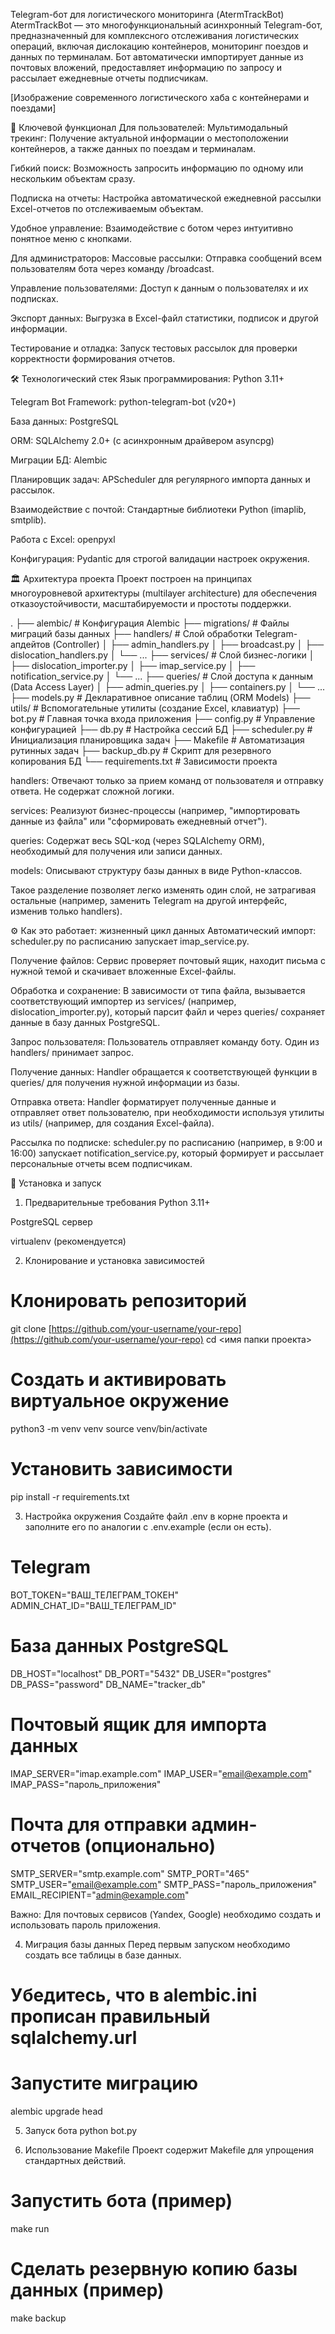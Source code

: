 Telegram-бот для логистического мониторинга (AtermTrackBot)
AtermTrackBot — это многофункциональный асинхронный Telegram-бот, предназначенный для комплексного отслеживания логистических операций, включая дислокацию контейнеров, мониторинг поездов и данных по терминалам. Бот автоматически импортирует данные из почтовых вложений, предоставляет информацию по запросу и рассылает ежедневные отчеты подписчикам.

[Изображение современного логистического хаба с контейнерами и поездами]

🚀 Ключевой функционал
Для пользователей:
Мультимодальный трекинг: Получение актуальной информации о местоположении контейнеров, а также данных по поездам и терминалам.

Гибкий поиск: Возможность запросить информацию по одному или нескольким объектам сразу.

Подписка на отчеты: Настройка автоматической ежедневной рассылки Excel-отчетов по отслеживаемым объектам.

Удобное управление: Взаимодействие с ботом через интуитивно понятное меню с кнопками.

Для администраторов:
Массовые рассылки: Отправка сообщений всем пользователям бота через команду /broadcast.

Управление пользователями: Доступ к данным о пользователях и их подписках.

Экспорт данных: Выгрузка в Excel-файл статистики, подписок и другой информации.

Тестирование и отладка: Запуск тестовых рассылок для проверки корректности формирования отчетов.

🛠️ Технологический стек
Язык программирования: Python 3.11+

Telegram Bot Framework: python-telegram-bot (v20+)

База данных: PostgreSQL

ORM: SQLAlchemy 2.0+ (с асинхронным драйвером asyncpg)

Миграции БД: Alembic

Планировщик задач: APScheduler для регулярного импорта данных и рассылок.

Взаимодействие с почтой: Стандартные библиотеки Python (imaplib, smtplib).

Работа с Excel: openpyxl

Конфигурация: Pydantic для строгой валидации настроек окружения.

🏛️ Архитектура проекта
Проект построен на принципах многоуровневой архитектуры (multilayer architecture) для обеспечения отказоустойчивости, масштабируемости и простоты поддержки.

.
├── alembic/                # Конфигурация Alembic
├── migrations/             # Файлы миграций базы данных
├── handlers/               # Слой обработки Telegram-апдейтов (Controller)
│   ├── admin_handlers.py
│   ├── broadcast.py
│   ├── dislocation_handlers.py
│   └── ...
├── services/               # Слой бизнес-логики
│   ├── dislocation_importer.py
│   ├── imap_service.py
│   ├── notification_service.py
│   └── ...
├── queries/                # Слой доступа к данным (Data Access Layer)
│   ├── admin_queries.py
│   ├── containers.py
│   └── ...
├── models.py               # Декларативное описание таблиц (ORM Models)
├── utils/                  # Вспомогательные утилиты (создание Excel, клавиатур)
├── bot.py                  # Главная точка входа приложения
├── config.py               # Управление конфигурацией
├── db.py                   # Настройка сессий БД
├── scheduler.py            # Инициализация планировщика задач
├── Makefile                # Автоматизация рутинных задач
├── backup_db.py            # Скрипт для резервного копирования БД
└── requirements.txt        # Зависимости проекта

handlers: Отвечают только за прием команд от пользователя и отправку ответа. Не содержат сложной логики.

services: Реализуют бизнес-процессы (например, "импортировать данные из файла" или "сформировать ежедневный отчет").

queries: Содержат весь SQL-код (через SQLAlchemy ORM), необходимый для получения или записи данных.

models: Описывают структуру базы данных в виде Python-классов.

Такое разделение позволяет легко изменять один слой, не затрагивая остальные (например, заменить Telegram на другой интерфейс, изменив только handlers).

⚙️ Как это работает: жизненный цикл данных
Автоматический импорт: scheduler.py по расписанию запускает imap_service.py.

Получение файлов: Сервис проверяет почтовый ящик, находит письма с нужной темой и скачивает вложенные Excel-файлы.

Обработка и сохранение: В зависимости от типа файла, вызывается соответствующий импортер из services/ (например, dislocation_importer.py), который парсит файл и через queries/ сохраняет данные в базу данных PostgreSQL.

Запрос пользователя: Пользователь отправляет команду боту. Один из handlers/ принимает запрос.

Получение данных: Handler обращается к соответствующей функции в queries/ для получения нужной информации из базы.

Отправка ответа: Handler форматирует полученные данные и отправляет ответ пользователю, при необходимости используя утилиты из utils/ (например, для создания Excel-файла).

Рассылка по подписке: scheduler.py по расписанию (например, в 9:00 и 16:00) запускает notification_service.py, который формирует и рассылает персональные отчеты всем подписчикам.

🔧 Установка и запуск
1. Предварительные требования
Python 3.11+

PostgreSQL сервер

virtualenv (рекомендуется)

2. Клонирование и установка зависимостей
# Клонировать репозиторий
git clone [https://github.com/your-username/your-repo](https://github.com/your-username/your-repo)
cd <имя папки проекта>

# Создать и активировать виртуальное окружение
python3 -m venv venv
source venv/bin/activate

# Установить зависимости
pip install -r requirements.txt

3. Настройка окружения
Создайте файл .env в корне проекта и заполните его по аналогии с .env.example (если он есть).

# Telegram
BOT_TOKEN="ВАШ_ТЕЛЕГРАМ_ТОКЕН"
ADMIN_CHAT_ID="ВАШ_ТЕЛЕГРАМ_ID"

# База данных PostgreSQL
DB_HOST="localhost"
DB_PORT="5432"
DB_USER="postgres"
DB_PASS="password"
DB_NAME="tracker_db"

# Почтовый ящик для импорта данных
IMAP_SERVER="imap.example.com"
IMAP_USER="email@example.com"
IMAP_PASS="пароль_приложения"

# Почта для отправки админ-отчетов (опционально)
SMTP_SERVER="smtp.example.com"
SMTP_PORT="465"
SMTP_USER="email@example.com"
SMTP_PASS="пароль_приложения"
EMAIL_RECIPIENT="admin@example.com"

Важно: Для почтовых сервисов (Yandex, Google) необходимо создать и использовать пароль приложения.

4. Миграция базы данных
Перед первым запуском необходимо создать все таблицы в базе данных.

# Убедитесь, что в alembic.ini прописан правильный sqlalchemy.url
# Запустите миграцию
alembic upgrade head

5. Запуск бота
python bot.py

6. Использование Makefile
Проект содержит Makefile для упрощения стандартных действий.

# Запустить бота (пример)
make run

# Сделать резервную копию базы данных (пример)
make backup
